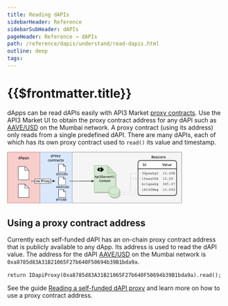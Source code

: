 ```yaml
---
title: Reading dAPIs
sidebarHeader: Reference
sidebarSubHeader: dAPIs
pageHeader: Reference → dAPIs
path: /reference/dapis/understand/read-dapis.html
outline: deep
tags:
---
```


<PageHeader/>

<SearchHighlight/>

# {{$frontmatter.title}}

dApps can be read dAPIs easily with API3 Market
[proxy contracts](/reference/dapis/understand/proxy-contracts.md). Use the API3
Market UI to obtain the proxy contract address for any dAPI such as
[AAVE/USD<ExternalLinkImage/>](https://staging.api3-market.pages.dev/dapis/polygon-testnet/AAVE-USD)
on the Mumbai network. A proxy contract (using its address) only reads from a
single predefined dAPI. There are many dAPIs, each of which has its own proxy
contract used to `read()` its value and timestamp.

<img src="../assets/images/proxy.png" style="width:80%;">

## Using a proxy contract address

Currently each self-funded dAPI has an on-chain proxy contract address that is
publicly available to any dApp. Its address is used to read the dAPI value. The
address for the dAPI
[AAVE/USD<ExternalLinkImage/>](https://staging.api3-market.pages.dev/dapis/polygon-testnet/AAVE-USD)
on the Mumbai network is `0xa8785d83A31B21065F27b640F50694b39B1bda9a`.

```solidity
return IDapiProxy(0xa8785d83A31B21065F27b640F50694b39B1bda9a).read();
```

See the guide
[Reading a self-funded dAPI proxy](/guides/dapis/read-self-funded-dapi/) and
learn more on how to use a proxy contract address.
